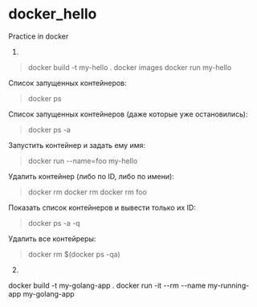 # docker_hello
Practice in docker


1.
> docker build -t my-hello .
> docker images
> docker run my-hello

Cписок запущенных контейнеров:
> docker ps

Cписок запущенных контейнеров (даже которые уже остановились):
> docker ps -a

Запустить контейнер и задать ему имя:
> docker run --name=foo my-hello

Удалить контейнер (либо по ID, либо по имени):
> docker rm <ID>
> docker rm <NAME>
> docker rm foo

Показать список контейнеров и вывести только их ID:
> docker ps -a -q

Удалить все контейреры:
> docker rm $(docker ps -qa)

2.
docker build -t my-golang-app .
docker run -it --rm --name my-running-app my-golang-app
